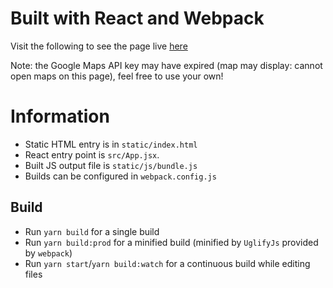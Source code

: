 # Built with React and Webpack

Visit the following to see the page live [here](https://ashiq-r31.github.io/lunch-tyme/)

Note: the Google Maps API key may have expired (map may display: cannot open maps on this page), feel free to use your own!

# Information

- Static HTML entry is in `static/index.html`
- React entry point is `src/App.jsx`.
- Built JS output file is `static/js/bundle.js`
- Builds can be configured in `webpack.config.js`

## Build

* Run `yarn build` for a single build
* Run `yarn build:prod` for a minified build (minified by `UglifyJs` provided by `webpack`)
* Run `yarn start`/`yarn build:watch` for a continuous build while editing files
